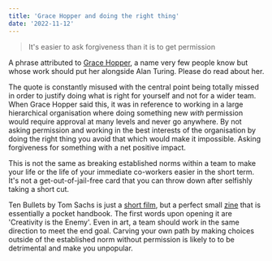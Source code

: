 ```yaml
---
title: 'Grace Hopper and doing the right thing'
date: '2022-11-12'
---
```


> It's easier to ask forgiveness than it is to get permission

A phrase attributed to [Grace Hopper](https://en.wikipedia.org/wiki/Grace_Hopper), a name very few people know but whose work should put her alongside Alan Turing. Please do read about her.

The quote is constantly misused with the central point being totally missed in order to justify doing what is right for yourself and not for a wider team. When Grace Hopper said this, it was in reference to working in a large hierarchical organisation where doing something new _with_ permission would require approval at many levels and never go anywhere. By not asking permission and working in the best interests of the organisation by doing the right thing you avoid that which would make it impossible. Asking forgiveness for something with a net positive impact.

This is not the same as breaking established norms within a team to make your life or the life of your immediate co-workers easier in the short term. It's not a get-out-of-jail-free card that you can throw down after selfishly taking a short cut.

Ten Bullets by Tom Sachs is just a [short film](https://youtu.be/49p1JVLHUos), but a perfect small [zine](https://store.tomsachs.com/products/ten-bullets-zine) that is essentially a pocket handbook. The first words upon opening it are 'Creativity is the Enemy'. Even in art, a team should work in the same direction to meet the end goal. Carving your own path by making choices outside of the established norm without permission is likely to to be detrimental and make you unpopular.
